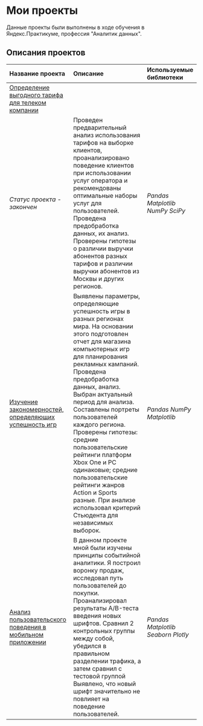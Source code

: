 # Мои проекты

Данные проекты были выполнены в ходе обучения в Яндекс.Практикуме, профессия "Аналитик данных".

## Описания проектов

| Название проекта | Описание | Используемые библиотеки | 
| :---------------------- | :---------------------- | :---------------------- |
| [Определение выгодного тарифа для телеком компании](https://github.com/DmitriOrl/my-projects/tree/main/%D0%9F%D1%80%D0%BE%D0%B5%D0%BA%D1%82%201)    
*Статус проекта - закончен* | Проведен предварительный анализ использования тарифов на выборке клиентов, проанализировано поведение клиентов при использовании услуг оператора и рекомендованы оптимальные наборы услуг для пользователей. Проведена предобработка данных, их анализ. Проверены гипотезы о различии выручки абонентов разных тарифов и различии выручки абонентов из Москвы и других регионов.| *Pandas Matplotlib NumPy SciPy* |
| [Изучение закономерностей, определяющих успешность игр](https://github.com/DmitriOrl/my-projects/tree/main/%D0%9F%D1%80%D0%BE%D0%B5%D0%BA%D1%82%202) | Выявлены параметры, определяющие успешность игры в разных регионах мира. На основании этого подготовлен отчет для магазина компьютерных игр для планирования рекламных кампаний. Проведена предобработка данных, анализ. Выбран актуальный период для анализа. Составлены портреты пользователей каждого региона. Проверены гипотезы: средние пользовательские рейтинги платформ Xbox One и PC одинаковые; средние пользовательские рейтинги жанров Action и Sports разные. При анализе использовал критерий Стьюдента для независимых выборок.| *Pandas NumPy Matplotlib* |
| [Анализ пользовательского поведения в мобильном приложении](https://github.com/DmitriOrl/my-projects/tree/main/%D0%9F%D1%80%D0%BE%D0%B5%D0%BA%D1%82%203) | В данном проекте мной были изучены принципы событийной аналитики. Я построил воронку продаж, исследовал путь пользователей до покупки. Проанализировал результаты A/B-теста введения новых шрифтов. Сравнил 2 контрольных группы между собой, убедился в правильном разделении трафика, а затем сравнил с тестовой группой Выявлено, что новый шрифт значительно не повлияет на поведение пользователей.| *Pandas Matplotlib Seaborn Plotly* |
